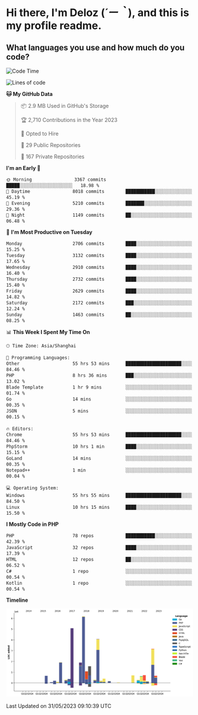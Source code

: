 # **Hi there, I'm Deloz (*´ー｀*), and this is my profile readme.**

## **What languages you use and how much do you code?**

<!--START_SECTION:waka-->
![Code Time](http://img.shields.io/badge/Code%20Time-1%2C581%20hrs%2051%20mins-blue)

![Lines of code](https://img.shields.io/badge/From%20Hello%20World%20I%27ve%20Written-30.7%20million%20lines%20of%20code-blue)

**🐱 My GitHub Data** 

> 📦 2.9 MB Used in GitHub's Storage 
 > 
> 🏆 2,710 Contributions in the Year 2023
 > 
> 💼 Opted to Hire
 > 
> 📜 29 Public Repositories 
 > 
> 🔑 167 Private Repositories 
 > 
**I'm an Early 🐤** 

```text
🌞 Morning                3367 commits        █████░░░░░░░░░░░░░░░░░░░░   18.98 % 
🌆 Daytime                8018 commits        ███████████░░░░░░░░░░░░░░   45.19 % 
🌃 Evening                5210 commits        ███████░░░░░░░░░░░░░░░░░░   29.36 % 
🌙 Night                  1149 commits        ██░░░░░░░░░░░░░░░░░░░░░░░   06.48 % 
```
📅 **I'm Most Productive on Tuesday** 

```text
Monday                   2706 commits        ████░░░░░░░░░░░░░░░░░░░░░   15.25 % 
Tuesday                  3132 commits        ████░░░░░░░░░░░░░░░░░░░░░   17.65 % 
Wednesday                2910 commits        ████░░░░░░░░░░░░░░░░░░░░░   16.40 % 
Thursday                 2732 commits        ████░░░░░░░░░░░░░░░░░░░░░   15.40 % 
Friday                   2629 commits        ████░░░░░░░░░░░░░░░░░░░░░   14.82 % 
Saturday                 2172 commits        ███░░░░░░░░░░░░░░░░░░░░░░   12.24 % 
Sunday                   1463 commits        ██░░░░░░░░░░░░░░░░░░░░░░░   08.25 % 
```


📊 **This Week I Spent My Time On** 

```text
🕑︎ Time Zone: Asia/Shanghai

💬 Programming Languages: 
Other                    55 hrs 53 mins      █████████████████████░░░░   84.46 % 
PHP                      8 hrs 36 mins       ███░░░░░░░░░░░░░░░░░░░░░░   13.02 % 
Blade Template           1 hr 9 mins         ░░░░░░░░░░░░░░░░░░░░░░░░░   01.74 % 
Go                       14 mins             ░░░░░░░░░░░░░░░░░░░░░░░░░   00.35 % 
JSON                     5 mins              ░░░░░░░░░░░░░░░░░░░░░░░░░   00.15 % 

🔥 Editors: 
Chrome                   55 hrs 53 mins      █████████████████████░░░░   84.46 % 
PhpStorm                 10 hrs 1 min        ████░░░░░░░░░░░░░░░░░░░░░   15.15 % 
GoLand                   14 mins             ░░░░░░░░░░░░░░░░░░░░░░░░░   00.35 % 
Notepad++                1 min               ░░░░░░░░░░░░░░░░░░░░░░░░░   00.04 % 

💻 Operating System: 
Windows                  55 hrs 55 mins      █████████████████████░░░░   84.50 % 
Linux                    10 hrs 15 mins      ████░░░░░░░░░░░░░░░░░░░░░   15.50 % 
```

**I Mostly Code in PHP** 

```text
PHP                      78 repos            ███████████░░░░░░░░░░░░░░   42.39 % 
JavaScript               32 repos            ████░░░░░░░░░░░░░░░░░░░░░   17.39 % 
HTML                     12 repos            ██░░░░░░░░░░░░░░░░░░░░░░░   06.52 % 
C#                       1 repo              ░░░░░░░░░░░░░░░░░░░░░░░░░   00.54 % 
Kotlin                   1 repo              ░░░░░░░░░░░░░░░░░░░░░░░░░   00.54 % 
```



**Timeline**

![Lines of Code chart](https://raw.githubusercontent.com/deloz/deloz/main/assets/bar_graph.png)


 Last Updated on 31/05/2023 09:10:39 UTC
<!--END_SECTION:waka-->
